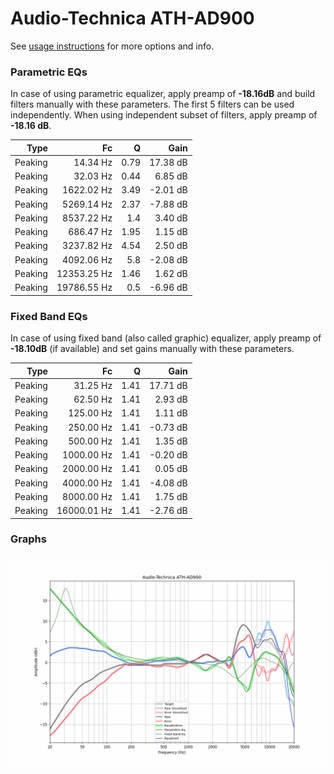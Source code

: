 # Audio-Technica ATH-AD900
See [usage instructions](https://github.com/jaakkopasanen/AutoEq#usage) for more options and info.

### Parametric EQs
In case of using parametric equalizer, apply preamp of **-18.16dB** and build filters manually
with these parameters. The first 5 filters can be used independently.
When using independent subset of filters, apply preamp of **-18.16 dB**.

| Type    | Fc          |    Q | Gain     |
|--------:|------------:|-----:|---------:|
| Peaking | 14.34 Hz    | 0.79 | 17.38 dB |
| Peaking | 32.03 Hz    | 0.44 | 6.85 dB  |
| Peaking | 1622.02 Hz  | 3.49 | -2.01 dB |
| Peaking | 5269.14 Hz  | 2.37 | -7.88 dB |
| Peaking | 8537.22 Hz  | 1.4  | 3.40 dB  |
| Peaking | 686.47 Hz   | 1.95 | 1.15 dB  |
| Peaking | 3237.82 Hz  | 4.54 | 2.50 dB  |
| Peaking | 4092.06 Hz  | 5.8  | -2.08 dB |
| Peaking | 12353.25 Hz | 1.46 | 1.62 dB  |
| Peaking | 19786.55 Hz | 0.5  | -6.96 dB |

### Fixed Band EQs
In case of using fixed band (also called graphic) equalizer, apply preamp of **-18.10dB**
(if available) and set gains manually with these parameters.

| Type    | Fc          |    Q | Gain     |
|--------:|------------:|-----:|---------:|
| Peaking | 31.25 Hz    | 1.41 | 17.71 dB |
| Peaking | 62.50 Hz    | 1.41 | 2.93 dB  |
| Peaking | 125.00 Hz   | 1.41 | 1.11 dB  |
| Peaking | 250.00 Hz   | 1.41 | -0.73 dB |
| Peaking | 500.00 Hz   | 1.41 | 1.35 dB  |
| Peaking | 1000.00 Hz  | 1.41 | -0.20 dB |
| Peaking | 2000.00 Hz  | 1.41 | 0.05 dB  |
| Peaking | 4000.00 Hz  | 1.41 | -4.08 dB |
| Peaking | 8000.00 Hz  | 1.41 | 1.75 dB  |
| Peaking | 16000.01 Hz | 1.41 | -2.76 dB |

### Graphs
![](./Audio-Technica%20ATH-AD900.png)